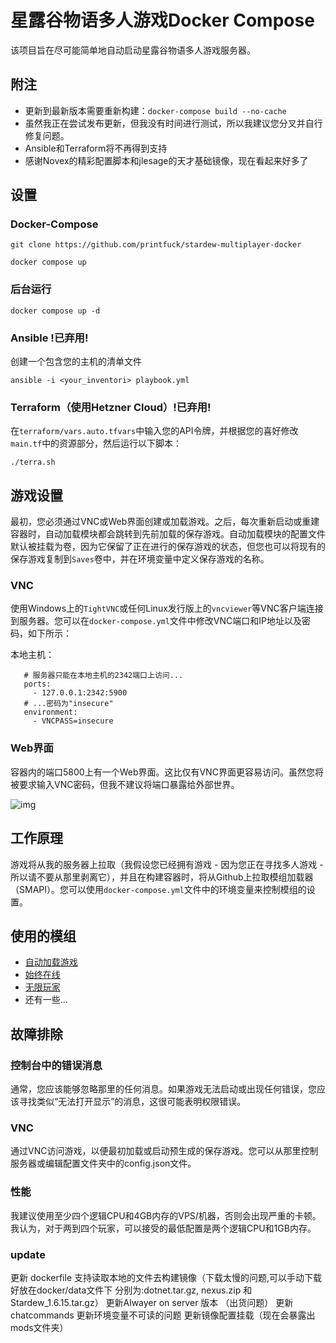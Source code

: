 # 星露谷物语多人游戏Docker Compose

该项目旨在尽可能简单地自动启动星露谷物语多人游戏服务器。

## 附注

 - 更新到最新版本需要重新构建：`docker-compose build --no-cache` 
 - 虽然我正在尝试发布更新，但我没有时间进行测试，所以我建议您分叉并自行修复问题。
 - Ansible和Terraform将不再得到支持
 - 感谢Novex的精彩配置脚本和jlesage的天才基础镜像，现在看起来好多了

## 设置

### Docker-Compose
 
```
git clone https://github.com/printfuck/stardew-multiplayer-docker

docker compose up
```

### 后台运行
```
docker compose up -d
```
### Ansible !已弃用!

创建一个包含您的主机的清单文件

```
ansible -i <your_inventori> playbook.yml
```

### Terraform（使用Hetzner Cloud）!已弃用!

在`terraform/vars.auto.tfvars`中输入您的API令牌，并根据您的喜好修改`main.tf`中的资源部分，然后运行以下脚本：

```
./terra.sh
```

## 游戏设置

最初，您必须通过VNC或Web界面创建或加载游戏。之后，每次重新启动或重建容器时，自动加载模块都会跳转到先前加载的保存游戏。自动加载模块的配置文件默认被挂载为卷，因为它保留了正在进行的保存游戏的状态，但您也可以将现有的保存游戏复制到`Saves`卷中，并在环境变量中定义保存游戏的名称。

### VNC

使用Windows上的`TightVNC`或任何Linux发行版上的`vncviewer`等VNC客户端连接到服务器。您可以在`docker-compose.yml`文件中修改VNC端口和IP地址以及密码，如下所示：

本地主机：
```
   # 服务器只能在本地主机的2342端口上访问...
   ports:
     - 127.0.0.1:2342:5900
   # ...密码为"insecure"
   environment:
     - VNCPASS=insecure
```

### Web界面 

容器内的端口5800上有一个Web界面。这比仅有VNC界面更容易访问。虽然您将被要求输入VNC密码，但我不建议将端口暴露给外部世界。

![img](https://store.eris.cc/uploads/859865e1ab5b23fb223923d9a7e4806b.PNG)

## 工作原理

游戏将从我的服务器上拉取（我假设您已经拥有游戏 - 因为您正在寻找多人游戏 - 所以请不要从那里剥离它），并且在构建容器时，将从Github上拉取模组加载器（SMAPI）。您可以使用`docker-compose.yml`文件中的环境变量来控制模组的设置。

## 使用的模组

* [自动加载游戏](https://www.nexusmods.com/stardewvalley/mods/2509)
* [始终在线](https://community.playstarbound.com/threads/updating-mods-for-stardew-valley-1-4.156000/page-20#post-3353880)
* [无限玩家](https://www.nexusmods.com/stardewvalley/mods/2213)
* 还有一些...

## 故障排除

### 控制台中的错误消息

通常，您应该能够忽略那里的任何消息。如果游戏无法启动或出现任何错误，您应该寻找类似“无法打开显示”的消息，这很可能表明权限错误。

### VNC

通过VNC访问游戏，以便最初加载或启动预生成的保存游戏。您可以从那里控制服务器或编辑配置文件夹中的config.json文件。

### 性能

我建议使用至少四个逻辑CPU和4GB内存的VPS/机器，否则会出现严重的卡顿。我认为，对于两到四个玩家，可以接受的最低配置是两个逻辑CPU和1GB内存。


### update 
更新 dockerfile 支持读取本地的文件去构建镜像（下载太慢的问题,可以手动下载好放在docker/data文件下 分别为:dotnet.tar.gz, nexus.zip 和 Stardew_1.6.15.tar.gz）
更新Alwayer on server 版本 （出货问题）
更新chatcommands
更新环境变量不可读的问题
更新镜像配置挂载（现在会暴露出mods文件夹）
